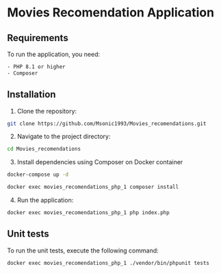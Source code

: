 
# Movies Recomendation Application


## Requirements

To run the application, you need:
```bash
- PHP 8.1 or higher
- Composer
```
## Installation
1. Clone the repository:
```bash
git clone https://github.com/Msonic1993/Movies_recomendations.git
```
2. Navigate to the project directory:
```bash
cd Movies_recomendations
```
3. Install dependencies using Composer on Docker container

```bash
docker-compose up -d
```

```bash
docker exec movies_recomendations_php_1 composer install
```
4. Run the application:

```bash
docker exec movies_recomendations_php_1 php index.php
```

## Unit tests

To run the unit tests, execute the following command:

```bash
docker exec movies_recomendations_php_1 ./vendor/bin/phpunit tests
```